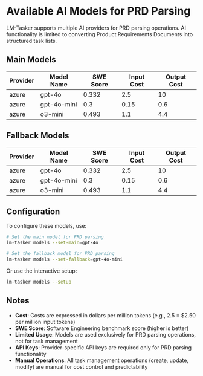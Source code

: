 # Available AI Models for PRD Parsing

LM-Tasker supports multiple AI providers for PRD parsing operations. AI functionality is limited to converting Product Requirements Documents into structured task lists.

## Main Models

| Provider | Model Name  | SWE Score | Input Cost | Output Cost |
| -------- | ----------- | --------- | ---------- | ----------- |
| azure    | gpt-4o      | 0.332     | 2.5        | 10          |
| azure    | gpt-4o-mini | 0.3       | 0.15       | 0.6         |
| azure    | o3-mini     | 0.493     | 1.1        | 4.4         |

## Fallback Models

| Provider | Model Name  | SWE Score | Input Cost | Output Cost |
| -------- | ----------- | --------- | ---------- | ----------- |
| azure    | gpt-4o      | 0.332     | 2.5        | 10          |
| azure    | gpt-4o-mini | 0.3       | 0.15       | 0.6         |
| azure    | o3-mini     | 0.493     | 1.1        | 4.4         |

## Configuration

To configure these models, use:

```bash
# Set the main model for PRD parsing
lm-tasker models --set-main=gpt-4o

# Set the fallback model for PRD parsing
lm-tasker models --set-fallback=gpt-4o-mini
```

Or use the interactive setup:

```bash
lm-tasker models --setup
```

## Notes

- **Cost**: Costs are expressed in dollars per million tokens (e.g., 2.5 = $2.50 per million input tokens)
- **SWE Score**: Software Engineering benchmark score (higher is better)
- **Limited Usage**: Models are used exclusively for PRD parsing operations, not for task management
- **API Keys**: Provider-specific API keys are required only for PRD parsing functionality
- **Manual Operations**: All task management operations (create, update, modify) are manual for cost control and predictability
